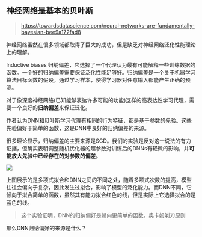 

## 神经网络是基本的贝叶斯

> https://towardsdatascience.com/neural-networks-are-fundamentally-bayesian-bee9a172fad8

神经网络虽然在很多领域都取得了巨大的成功，但是缺乏对神经网络泛化性能理论上的理解。

Inductive biases 归纳偏差，它选择了一个代理认为最有可能解释一些训练数据的函数。一个好的归纳偏差需要保证泛化性能足够好。归纳偏差是一个关于机器学习算法目标函数的假设，通过学习样本，使得学习器对任意输入都能产生正确的预测。

对于像深度神经网络(已知能够表达许多可能的功能)这样的高表达性学习代理，需要一个良好的**归纳偏差**来保证泛化。

作者认为DNN和贝叶斯学习代理有相同的行为特征，都是基于参数的先验。这些先验偏好于简单的函数，这是DNN中良好的归纳偏差的来源。

很多理论显示，归纳偏差的主要来源是SGD。我们的实验是反对这一说法的有力证据，但确实表明调整随机优化器的超参数对训练后的DNNs有轻微的影响，并**可能放大先验中已经存在的对参数的偏差**。

![](https://img-blog.csdnimg.cn/20210401123421869.png)

上图展示的是多项式拟合和DNN之间的不同之处，随着多项式次数的提高，模型往往会偏向于复杂，因此发生过拟合，影响了模型的泛化能力。而DNN不同，它倾向于拟合简单的函数，虽然其有能力拟合红色的线，但是实际上它选择拟合的是蓝色的线。

> 这个实验证明，DNN的归纳偏好是朝向更简单的函数。奥卡姆剃刀原则

那么DNN归纳偏好的来源是什么？

















